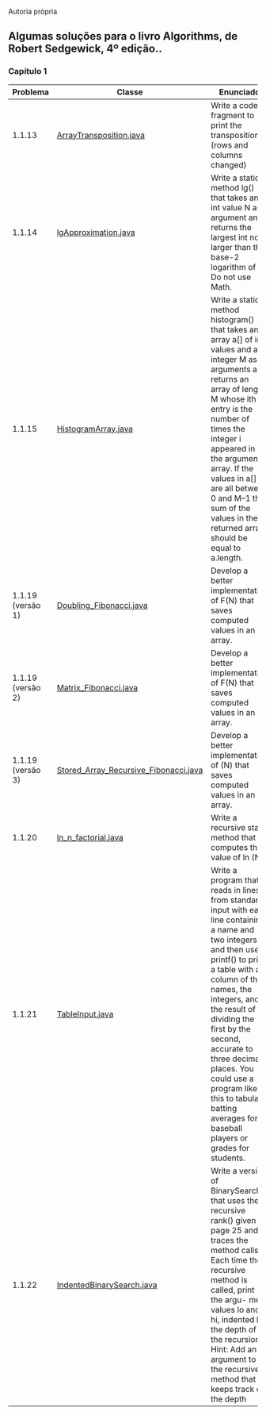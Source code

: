 Autoria própria
<h2>Algumas soluções para o livro Algorithms, de Robert Sedgewick, 4º edição.. </h2>

<h3>Capítulo 1</h3>

|Problema  | Classe                                      | Enunciado                          |
|----------------|--------------------------------------------|-------------------------------------------|
|1.1.13|[ArrayTransposition.java](1/src/s1_1/ArrayTransposition.java) |Write a code fragment to print the transposition (rows and columns changed)
|1.1.14 |[lgApproximation.java](1/src/s1_1/lgApproximation.java) |Write a static method lg() that takes an int value N as argument and returns the largest int not larger than the base-2 logarithm of N. Do not use Math. |
|1.1.15 |[HistogramArray.java](1/src/s1_1/HistogramArray.java) | Write a static method histogram() that takes an array a[] of int values and an integer M as arguments and returns an array of length M whose ith entry is the number of times the integer i appeared in the argument array. If the values in a[] are all between 0 and M–1 the sum of the values in the returned array should be equal to a.length.|
|1.1.19 (versão 1)| [Doubling_Fibonacci.java](1/src/s1_1/Better_Fibonaccis/Doubling_Fibonacci.java)|Develop a better implementation of F(N) that saves computed values in an array. |
|1.1.19 (versão 2)| [Matrix_Fibonacci.java](1/src/s1_1/Better_Fibonaccis/Matrix_Fibonacci.java)|Develop a better implementation of F(N) that saves computed values in an array.|
|1.1.19 (versão 3)| [Stored_Array_Recursive_Fibonacci.java](1/src/s1_1/Better_Fibonaccis/Stored_Array_Recursive_Fibonacci.java)|Develop a better implementation of  (N) that saves computed values in an array.|
|1.1.20|[ln_n_factorial.java](1/src/s1_1/ln_n_factorial.java)| Write a recursive static method that computes the value of ln (N !)|
|1.1.21|[TableInput.java](1/src/s1_1/TableInput.java)| Write a program that reads in lines from standard input with each line containing a name and two integers and then uses printf() to print a table with a column of the names, the integers, and the result of dividing the first by the second, accurate to three decimal places. You could use a program like this to tabulate batting averages for baseball players or grades for students.|
|1.1.22 |[IndentedBinarySearch.java](1/src/s1_1/IndentedBinarySearch.java) |Write a version of BinarySearch that uses the recursive rank() given on page 25 and traces the method calls. Each time the recursive method is called, print the argu- ment values lo and hi, indented by the depth of the recursion. Hint: Add an argument to the recursive method that keeps track of the depth |
